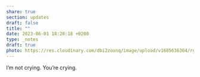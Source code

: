 ```yaml
---
share: true
section: updates
draft: false
title: ""
date: 2023-06-01 18:20:18 +0200
type: _notes
draft: true
photo: https://res.cloudinary.com/dbi2zounq/image/upload/v1685636364/rgyvkuu1hjfdrzsjwp8k.jpg
---
```



I’m not crying. You’re crying. 
